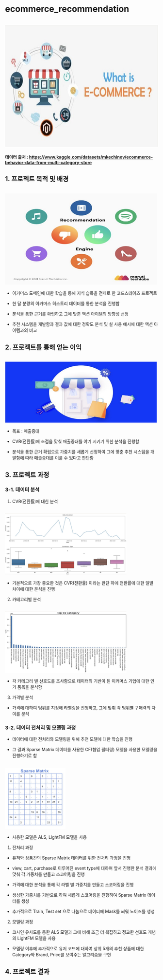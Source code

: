 # ecommerce_recommendation
<p align="left">
  <br>
  <img src="./Images/ecommerce.jpg" width="600" height="400">
  <br>
</p>

#### 데이터 출처 : https://www.kaggle.com/datasets/mkechinov/ecommerce-behavior-data-from-multi-category-store

## 1. 프로젝트 목적 및 배경
<p align="justify">

<p align="left">
  <br>
  <img src="./Images/recommendation.jpg" width="500" height="300">
  <br>
</p>
  
- 이커머스 도메인에 대한 학습을 통해 지식 습득을 전제로 한 코드스테이츠 프로젝트

- 한 달 분량의 이커머스 히스토리 데이터를 통한 분석을 진행함

- 분석을 통한 근거를 확립하고 그에 맞춘 액션 아이템의 방향성 선정

- 추천 시스템을 개발함과 결과 값에 대한 정확도 분석 및 실 사용 예시에 대한 액션 아이템과의 비교
</p>

<p align="justify">
  
## 2. 프로젝트를 통해 얻는 이익
<p align="left">
  <br>
  <img src="./Images/project_goals.jpg" width="500" height="200">
  <br>
</p>

- 목표 : 매출증대

- CVR(전환률)에 초점을 맞춰 매출증대를 야기 시키기 위한 분석을 진행함

- 분석을 통한 근거 확립으로 가중치를 새롭게 선정하여 그에 맞춘 추천 시스템을 개발함에 따라 매출증대를 이룰 수 있다고 판단함

<p align="justify">
  
## 3. 프로젝트 과정
</p>

<p align="justify">
  
### 3-1. 데이터 분석
  
1. CVR(전환률)에 대한 분석
<p align="left">
  <br>
  <img src="./Images/cvr.jpg" width="400" height="200">
  <br>
</p>

- 기본적으로 가장 중요한 것은 CVR(전환률) 이라는 판단 하에 전환률에 대한 일별 차이에 대한 분석을 진행
</p>

2. 카테고리별 분석
<p align="left">
  <br>
  <img src="./Images/category.jpg" width="400" height="200">
  <br>
</p>

- 각 카테고리 별 선호도를 조사함으로 데이터의 기반이 된 이커머스 기업에 대한 인기 품목을 분석함
</p>

3. 가격별 분석

- 가격에 대하여 범위를 지정해 라벨링을 진행하고, 그에 맞춰 각 범위별 구매력의 차이를 분석

### 3-2. 데이터 전처리 및 모델링 과정

- 데이터에 대한 전처리와 모델링을 위해 추천 모델에 대한 학습을 진행

- 그 결과 Sparse Matrix 데이터를 사용한 CF(협업 필터링) 모델을 사용한 모델링을 진행하기로 함

<p align="left">
  <br>
  <img src="./Images/sparse_matrix.jpg" width="200" height="200">
  <br>
</p>

- 사용한 모델은 ALS, LightFM 모델을 사용

1. 전처리 과정

- 유저와 상품간의 Sparse Matrix 데이터를 위한 전처리 과정을 진행

- view, cart, purchase로 이루어진 event type에 대하여 앞서 진행한 분석 결과에 맞춰 각 가중치를 만들고 스코어링을 진행

- 가격에 대한 분석을 통해 각 라벨 별 가중치를 만들고 스코어링을 진행

- 생성한 가중치를 기반으로 하여 새롭게 스코어링을 진행하여 Sparse Matrix 데이터를 생성

- 추가적으로 Train, Test set 으로 나눔으로 데이터에 Mask를 씌워 노이즈를 생성

2. 모델링 과정

- 코사인 유사도를 통한 ALS 모델과 그에 비해 조금 더 복잡하고 정교한 선호도 개념의 LightFM 모델을 사용

- 모델링 이후에 추가적으로 유저 코드에 대하여 상위 5개의 추천 상품에 대한 Category와 Brand, Price를 보여주는 알고리즘을 구현
</p>

## 4. 프로젝트 결과
<p align="justify">
</p>
